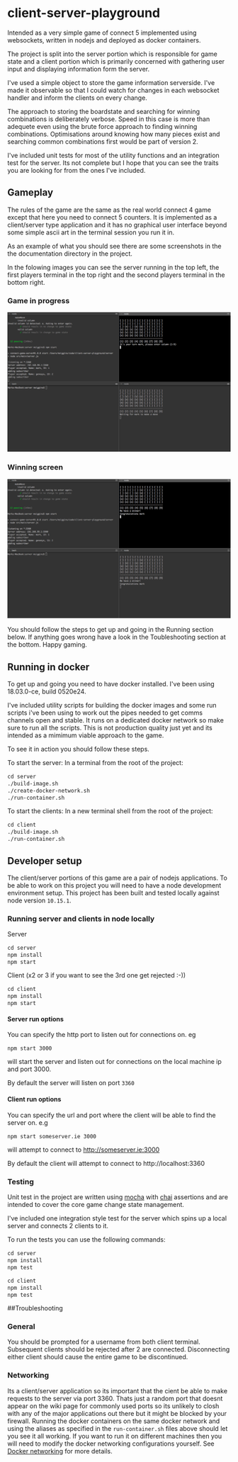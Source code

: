 # client-server-playground

Intended as a very simple game of connect 5 implemented using websockets, written in nodejs and deployed as docker containers.

The project is split into the server portion which is responsible for game state and a client portion which is primarily concerned with gathering user input and displaying information form the server. 

I've used a simple object to store the game information serverside. I've made it observable so that I could watch for changes in each websocket handler and inform the clients on every change.

The approach to storing the boardstate and searching for winning combinations is deliberately verbose. Speed in this case is more than adequete even using the brute force approach to finding winning combinations. Optimisations around knowing how many pieces exist and searching common combinations first would be part of version 2.

I've included unit tests for most of the utility functions and an integration test for the server. Its not complete but I hope that you can see the traits you are looking for from the ones I've included.



## Gameplay

The rules of the game are the same as the real world connect 4 game except that here you need to connect 5 counters.
It is implemented as a client/server type application and it has no graphical user interface beyond some simple ascii art in the terminal session you run it in.

As an example of what you should see there are some screenshots in the the documentation directory in the project. 

In the folowing images you can see the server running in the top left, the first players terminal in the top right and the second players terminal in the bottom right.

### Game in progress
![Sample Gameplay](documentation/screenshots/gameplay.png?raw=true "Sample gameplay")

### Winning screen
![Winning](documentation/screenshots/winning.png?raw=true "Winning")

You should follow the steps to get up and going in the Running section below. If anything goes wrong have a look in the Toubleshooting section at the bottom. Happy gaming.



## Running in docker

To get up and going you need to have docker installed. I've been using 18.03.0-ce, build 0520e24.

I've included utility scripts for building the docker images and some run scripts i've been using to work out the pipes needed to get comms channels open and stable. It runs on a dedicated docker network so make sure to run all the scripts. This is not production quality just yet and its intended as a mimimum viable approach to the game.

To see it in action you should follow these steps. 

To start the server:
In a terminal from the root of the project:

```
cd server
./build-image.sh
./create-docker-network.sh
./run-container.sh
```

To start the clients:
In a new terminal shell from the root of the project:

```
cd client
./build-image.sh
./run-container.sh
```


## Developer setup

The client/server portions of this game are a pair of nodejs applications. To be able to work on this project you will need to have a node development environment setup. This project has been built and tested locally against node version ```10.15.1```. 

### Running server and clients in node locally
Server
```
cd server
npm install
npm start
```

Client (x2 or 3 if you want to see the 3rd one get rejected :-))
```
cd client
npm install
npm start
```


#### Server run options
You can specify the http port to listen out for connections on. eg
```
npm start 3000
```
will start the server and listen out for connections on the local machine ip and port 3000.

By default the server will listen on port ```3360```

#### Client run options
You can specify the url and port where the client will be able to find the server on. e.g
```
npm start someserver.ie 3000
```
will attempt to connect to http://someserver.ie:3000

By default the client will attempt to connect to http://localhost:3360

### Testing
Unit test in the project are written using [mocha](https://next.mochajs.org/) with [chai](https://www.chaijs.com/api/bdd/) assertions and are intended to cover the core game change state management.

I've included one integration style test for the server which spins up a local server and connects 2 clients to it. 

To run the tests you can use the following commands:
```
cd server
npm install
npm test
```

```
cd client
npm install
npm test
```


##Troubleshooting

### General
You should be prompted for a username from both client terminal. Subsequent clients should be rejected after 2 are connected. Disconnecting either client should cause the entire game to be discontinued.

### Networking
Its a client/server application so its important that the cient be able to make requests to the server via port 3360. Thats just a random port that doesnt appear on the wiki page for commonly used ports so its unlikely to closh with any of the major applications out there but it might be blocked by your firewall. Running the docker containers on the same docker network and using the aliases as specified in the ```run-container.sh``` files above should let you see it all working. If you want to run it on different machines then you will need to modify the docker networking configurations yourself. See [Docker networking](https://docs.docker.com/v17.12/network/) for more details.

